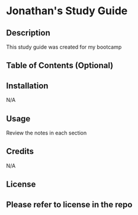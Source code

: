 # Jonathan's Study Guide

## Description

This study guide was created for my bootcamp

## Table of Contents (Optional)


## Installation

N/A

## Usage

Review the notes in each section

## Credits

N/A

## License

Please refer to license in the repo
---